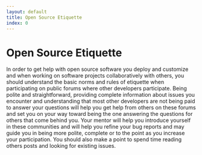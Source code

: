 ```yaml
---
layout: default
title: Open Source Etiquette 
index: 0
---
```


Open Source Etiquette
=====================

In order to get help with open source software you deploy and customize and when working on software projects collaboratively with others, you should understand the basic norms and rules of etiquette when participating on public forums where other developers participate. Being polite and straightforward, providing complete information about issues you encounter and understanding that most other developers are not being paid to answer your questions will help you get help from others on these forums and set you on your way toward being the one answering the questions for others that come behind you. Your mentor will help you introduce yourself in these communities and will help you refine your bug reports and may guide you in being more polite, complete or to the point as you increase your participation. You should also make a point to spend time reading others posts and looking for existing issues.

